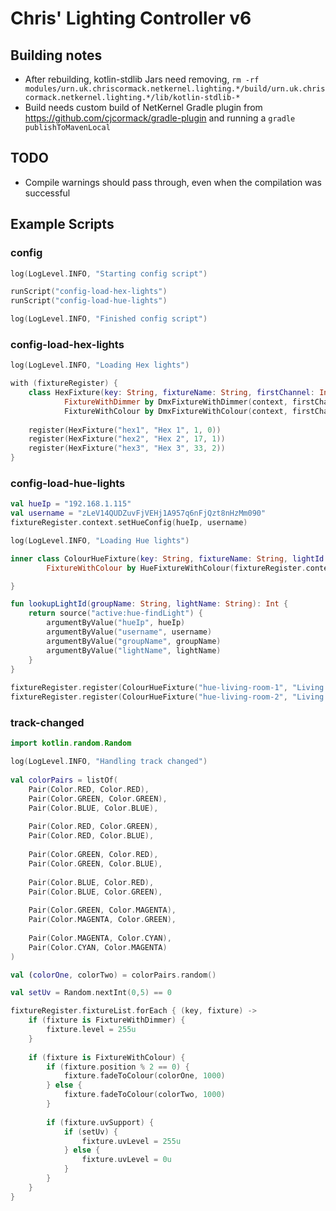 # Chris' Lighting Controller v6

## Building notes

* After rebuilding, kotlin-stdlib Jars need removing, `rm -rf modules/urn.uk.chriscormack.netkernel.lighting.*/build/urn.uk.chriscormack.netkernel.lighting.*/lib/kotlin-stdlib-*`
* Build needs custom build of NetKernel Gradle plugin from https://github.com/cjcormack/gradle-plugin and running a `gradle publishToMavenLocal `


## TODO

* Compile warnings should pass through, even when the compilation was successful

## Example Scripts

### config

```kotlin
log(LogLevel.INFO, "Starting config script")

runScript("config-load-hex-lights")
runScript("config-load-hue-lights")

log(LogLevel.INFO, "Finished config script")
```

### config-load-hex-lights

```kotlin
log(LogLevel.INFO, "Loading Hex lights")

with (fixtureRegister) {
    class HexFixture(key: String, fixtureName: String, firstChannel: Int, position: Int): Fixture(key, fixtureName, position),
            FixtureWithDimmer by DmxFixtureWithDimmer(context, firstChannel),
            FixtureWithColour by DmxFixtureWithColour(context, firstChannel + 1, firstChannel + 2, firstChannel + 3, firstChannel + 4, firstChannel + 5, firstChannel + 6)
    
    register(HexFixture("hex1", "Hex 1", 1, 0))
    register(HexFixture("hex2", "Hex 2", 17, 1))
    register(HexFixture("hex3", "Hex 3", 33, 2))
}
```

### config-load-hue-lights

```kotlin
val hueIp = "192.168.1.115"
val username = "zLeV14QUDZuvFjVEHj1A957q6nFjQzt8nHzMm090"
fixtureRegister.context.setHueConfig(hueIp, username)

log(LogLevel.INFO, "Loading Hue lights")

inner class ColourHueFixture(key: String, fixtureName: String, lightId: Int, position: Int): Fixture(key, fixtureName, position),
        FixtureWithColour by HueFixtureWithColour(fixtureRegister.context, lightId) {

}

fun lookupLightId(groupName: String, lightName: String): Int {
    return source("active:hue-findLight") {
        argumentByValue("hueIp", hueIp)
        argumentByValue("username", username)
        argumentByValue("groupName", groupName)
        argumentByValue("lightName", lightName)
    }
}
    
fixtureRegister.register(ColourHueFixture("hue-living-room-1", "Living Room Front", lookupLightId("Living Room", "Front"), 0))
fixtureRegister.register(ColourHueFixture("hue-living-room-2", "Living Room Back", lookupLightId("Living Room", "Back"), 1))
```

### track-changed

```kotlin
import kotlin.random.Random

log(LogLevel.INFO, "Handling track changed")
 
val colorPairs = listOf(
    Pair(Color.RED, Color.RED),
    Pair(Color.GREEN, Color.GREEN),
    Pair(Color.BLUE, Color.BLUE),
    
    Pair(Color.RED, Color.GREEN),
    Pair(Color.RED, Color.BLUE),
    
    Pair(Color.GREEN, Color.RED),
    Pair(Color.GREEN, Color.BLUE),
    
    Pair(Color.BLUE, Color.RED),
    Pair(Color.BLUE, Color.GREEN),
    
    Pair(Color.GREEN, Color.MAGENTA),
    Pair(Color.MAGENTA, Color.GREEN),
    
    Pair(Color.MAGENTA, Color.CYAN),
    Pair(Color.CYAN, Color.MAGENTA)
)

val (colorOne, colorTwo) = colorPairs.random()

val setUv = Random.nextInt(0,5) == 0

fixtureRegister.fixtureList.forEach { (key, fixture) ->
    if (fixture is FixtureWithDimmer) {
        fixture.level = 255u
    }
    
    if (fixture is FixtureWithColour) {
        if (fixture.position % 2 == 0) {
            fixture.fadeToColour(colorOne, 1000)
        } else {
            fixture.fadeToColour(colorTwo, 1000)
        }
        
        if (fixture.uvSupport) {
            if (setUv) {
                fixture.uvLevel = 255u
            } else {
                fixture.uvLevel = 0u
            }
        }
    }
}
```
